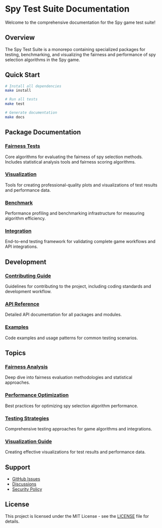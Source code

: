 # Spy Test Suite Documentation

Welcome to the comprehensive documentation for the Spy game test suite!

## Overview

The Spy Test Suite is a monorepo containing specialized packages for testing, benchmarking, and visualizing the fairness and performance of spy selection algorithms in the Spy game.

## Quick Start

```bash
# Install all dependencies
make install

# Run all tests
make test

# Generate documentation
make docs
```

## Package Documentation

### [Fairness Tests](./packages/fairness-tests/README.md)
Core algorithms for evaluating the fairness of spy selection methods. Includes statistical analysis tools and fairness scoring algorithms.

### [Visualization](./packages/visualization/README.md)
Tools for creating professional-quality plots and visualizations of test results and performance data.

### [Benchmark](./packages/benchmark/README.md)
Performance profiling and benchmarking infrastructure for measuring algorithm efficiency.

### [Integration](./packages/integration/README.md)
End-to-end testing framework for validating complete game workflows and API integrations.

## Development

### [Contributing Guide](../CONTRIBUTING.md)
Guidelines for contributing to the project, including coding standards and development workflow.

### [API Reference](./api/)
Detailed API documentation for all packages and modules.

### [Examples](./examples/)
Code examples and usage patterns for common testing scenarios.

## Topics

### [Fairness Analysis](./fairness-analysis.md)
Deep dive into fairness evaluation methodologies and statistical approaches.

### [Performance Optimization](./performance-optimization.md)
Best practices for optimizing spy selection algorithm performance.

### [Testing Strategies](./testing-strategies.md)
Comprehensive testing approaches for game algorithms and integrations.

### [Visualization Guide](./visualization-guide.md)
Creating effective visualizations for test results and performance data.

## Support

- [GitHub Issues](https://github.com/advayc/spy-test/issues)
- [Discussions](https://github.com/advayc/spy-test/discussions)
- [Security Policy](../SECURITY.md)

## License

This project is licensed under the MIT License - see the [LICENSE](../LICENSE) file for details.